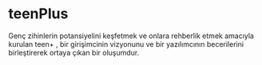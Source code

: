 # teenPlus
Genç zihinlerin potansiyelini keşfetmek ve onlara rehberlik etmek amacıyla kurulan teen+ , bir girişimcinin vizyonunu ve bir yazılımcının becerilerini birleştirerek ortaya çıkan bir oluşumdur.
